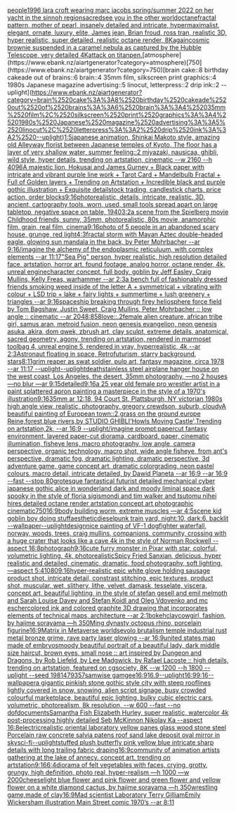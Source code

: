 [people](https://www.ebank.nz/aiartgenerator?category=people)[1996 lara croft wearing marc jacobs spring/summer 2022 on her yacht in the sinnoh region](https://www.ebank.nz/aiartgenerator?category=1996%2520lara%2520croft%2520wearing%2520marc%2520jacobs%2520spring/summer%25202022%2520on%2520her%2520yacht%2520in%2520the%2520sinnoh%2520region)[sacred](https://www.ebank.nz/aiartgenerator?category=sacred)[see you in the other world](https://www.ebank.nz/aiartgenerator?category=see%2520you%2520in%2520the%2520other%2520world)[octane](https://www.ebank.nz/aiartgenerator?category=octane)[fractal pattern, mother of pearl, insanely detailed and intricate, hypermaximalist, elegant, ornate, luxury, elite, James jean, Brian froud, ross tran, realistic 3D, hyper realistic, super detailed, realistic octane render, 8K](https://www.ebank.nz/aiartgenerator?category=fractal%2520pattern%2C%2520mother%2520of%2520pearl%2C%2520insanely%2520detailed%2520and%2520intricate%2C%2520hypermaximalist%2C%2520elegant%2C%2520ornate%2C%2520luxury%2C%2520elite%2C%2520James%2520jean%2C%2520Brian%2520froud%2C%2520ross%2520tran%2C%2520realistic%25203D%2C%2520hyper%2520realistic%2C%2520super%2520detailed%2C%2520realistic%2520octane%2520render%2C%25208K)[again](https://www.ebank.nz/aiartgenerator?category=again)[cosmic brownie suspended in a caramel nebula as captured by the Hubble Telescope, very detailed 4K](https://www.ebank.nz/aiartgenerator?category=cosmic%2520brownie%2520suspended%2520in%2520a%2520caramel%2520nebula%2520as%2520captured%2520by%2520the%2520Hubble%2520Telescope%2C%2520very%2520detailed%25204K)[attack on titan](https://www.ebank.nz/aiartgenerator?category=attack%2520on%2520titan)[pen.](https://www.ebank.nz/aiartgenerator?category=pen.)[atmosphere](https://www.ebank.nz/aiartgenerator?category=atmosphere)[750](https://www.ebank.nz/aiartgenerator?category=750)[brain cake::8 birthday cakeade out of brains::6 brain::4 35mm film, silkscreen print graphics::4 1980s Japanese magazine advertising::5 linocut, letterpress::2 drip ink::2 --uplight](https://www.ebank.nz/aiartgenerator?category=brain%2520cake%3A%3A8%2520birthday%2520cakeade%2520out%2520of%2520brains%3A%3A6%2520brain%3A%3A4%252035mm%2520film%2C%2520silkscreen%2520print%2520graphics%3A%3A4%25201980s%2520Japanese%2520magazine%2520advertising%3A%3A5%2520linocut%2C%2520letterpress%3A%3A2%2520drip%2520ink%3A%3A2%2520--uplight)[1:5](https://www.ebank.nz/aiartgenerator?category=1%3A5)[japanese animation, Shinkai Makoto style, amazing old Alleyway florist between Japanese temples of Kyoto, The floor has a layer of very shallow water, summer feeling::2  miyazaki, nausicaa, ghibli, wild style, hyper details, trending on artstation, cinematic --w 2160  --h 4096](https://www.ebank.nz/aiartgenerator?category=japanese%2520animation%2C%2520Shinkai%2520Makoto%2520style%2C%2520amazing%2520old%2520Alleyway%2520florist%2520between%2520Japanese%2520temples%2520of%2520Kyoto%2C%2520The%2520floor%2520has%2520a%2520layer%2520of%2520very%2520shallow%2520water%2C%2520summer%2520feeling%3A%3A2%2520%2520miyazaki%2C%2520nausicaa%2C%2520ghibli%2C%2520wild%2520style%2C%2520hyper%2520details%2C%2520trending%2520on%2520artstation%2C%2520cinematic%2520--w%25202160%2520%2520--h%25204096)[A majestic lion, Hokusai and James Gurney + Black paper with intricate and vibrant purple line work + Tarot Card + Mandelbulb Fractal + Full of Golden layers + Trending on Artstation + Incredible black and purple gothic illustration + Exquisite detail](https://www.ebank.nz/aiartgenerator?category=A%2520majestic%2520lion%2C%2520Hokusai%2520and%2520James%2520Gurney%2520%2B%2520Black%2520paper%2520with%2520intricate%2520and%2520vibrant%2520purple%2520line%2520work%2520%2B%2520Tarot%2520Card%2520%2B%2520Mandelbulb%2520Fractal%2520%2B%2520Full%2520of%2520Golden%2520layers%2520%2B%2520Trending%2520on%2520Artstation%2520%2B%2520Incredible%2520black%2520and%2520purple%2520gothic%2520illustration%2520%2B%2520Exquisite%2520detail)[stock trading, candlestick charts, price action, order blocks](https://www.ebank.nz/aiartgenerator?category=stock%2520trading%2C%2520candlestick%2520charts%2C%2520price%2520action%2C%2520order%2520blocks)[9:16](https://www.ebank.nz/aiartgenerator?category=9%3A16)[photorealistic, details, intricate,  realistic, 3D,  ancient, cartography tools, worn, used,  small tools spread apart on large tabletop, negative space on table, 1940](https://www.ebank.nz/aiartgenerator?category=photorealistic%2C%2520details%2C%2520intricate%2C%2520%2520realistic%2C%25203D%2C%2520%2520ancient%2C%2520cartography%2520tools%2C%2520worn%2C%2520used%2C%2520%2520small%2520tools%2520spread%2520apart%2520on%2520large%2520tabletop%2C%2520negative%2520space%2520on%2520table%2C%25201940)[3:2](https://www.ebank.nz/aiartgenerator?category=3%3A2)[a scene from the Spielberg movie Childhood friends, sunny, 35mm, photorealistic, 80s movie, anamorphic film, grain, real film, cinema](https://www.ebank.nz/aiartgenerator?category=a%2520scene%2520from%2520the%2520Spielberg%2520movie%2520Childhood%2520friends%2C%2520sunny%2C%252035mm%2C%2520photorealistic%2C%252080s%2520movie%2C%2520anamorphic%2520film%2C%2520grain%2C%2520real%2520film%2C%2520cinema)[9:16](https://www.ebank.nz/aiartgenerator?category=9%3A16)[photo of 5 people in an abandoned scary house, grunge, red light](https://www.ebank.nz/aiartgenerator?category=photo%2520of%25205%2520people%2520in%2520an%2520abandoned%2520scary%2520house%2C%2520grunge%2C%2520red%2520light)[4:3](https://www.ebank.nz/aiartgenerator?category=4%3A3)[fractal storm with Mayan Aztec double-headed eagle, glowing sun mandala in the back, by Peter Mohrbacher  --ar 9:16](https://www.ebank.nz/aiartgenerator?category=fractal%2520storm%2520with%2520Mayan%2520Aztec%2520double-headed%2520eagle%2C%2520glowing%2520sun%2520mandala%2520in%2520the%2520back%2C%2520by%2520Peter%2520Mohrbacher%2520%2520--ar%25209%3A16)[/imagine the alchemy of the endoplasmic reticuluum, with complex elements --ar 11:17](https://www.ebank.nz/aiartgenerator?category=/imagine%2520the%2520alchemy%2520of%2520the%2520endoplasmic%2520reticuluum%2C%2520with%2520complex%2520elements%2520--ar%252011%3A17)["Sea Pig" person, hyper realistic, high resolution detailed face, artstation, horror art, found footage, analog horror, octane render, 4k, unreal engine](https://www.ebank.nz/aiartgenerator?category=%22Sea%2520Pig%22%2520person%2C%2520hyper%2520realistic%2C%2520high%2520resolution%2520detailed%2520face%2C%2520artstation%2C%2520horror%2520art%2C%2520found%2520footage%2C%2520analog%2520horror%2C%2520octane%2520render%2C%25204k%2C%2520unreal%2520engine)[character concept, full body, goblin by Jeff Easley, Craig Mullins, Kelly Freas, warhammer --ar 2:3](https://www.ebank.nz/aiartgenerator?category=character%2520concept%2C%2520full%2520body%2C%2520goblin%2520by%2520Jeff%2520Easley%2C%2520Craig%2520Mullins%2C%2520Kelly%2520Freas%2C%2520warhammer%2520--ar%25202%3A3)[a bench full of fashionably dressed friends smoking weed inside of the letter A + symmetrical + vibrating with colour + LSD trip + lake + fairy lights + summertime + lush greenery + triangles  --ar 9:16](https://www.ebank.nz/aiartgenerator?category=a%2520bench%2520full%2520of%2520fashionably%2520dressed%2520friends%2520smoking%2520weed%2520inside%2520of%2520the%2520letter%2520A%2520%2B%2520symmetrical%2520%2B%2520vibrating%2520with%2520colour%2520%2B%2520LSD%2520trip%2520%2B%2520lake%2520%2B%2520fairy%2520lights%2520%2B%2520summertime%2520%2B%2520lush%2520greenery%2520%2B%2520triangles%2520%2520--ar%25209%3A16)[spaceship breaking through firey heliosphere force field by Tom Bagshaw, Justin Sweet, Craig Mullins, Peter Mohrbacher :: low angle :: cinematic --ar 2048:858](https://www.ebank.nz/aiartgenerator?category=spaceship%2520breaking%2520through%2520firey%2520heliosphere%2520force%2520field%2520by%2520Tom%2520Bagshaw%2C%2520Justin%2520Sweet%2C%2520Craig%2520Mullins%2C%2520Peter%2520Mohrbacher%2520%3A%3A%2520low%2520angle%2520%3A%3A%2520cinematic%2520--ar%25202048%3A858)[love::.2](https://www.ebank.nz/aiartgenerator?category=love%3A%3A.2)[female alien creature, african tribe girl, samus aran, metroid fusion, neon genesis evangelion, neon genesis asuka, akira, dom qwek, zbrush art, clay sculpt, extreme details, anatomical, sacred geometry, agony, trending on artstation, rendered in marmoset toolbag 4, unreal engine 5, rendered in vray, hyperrealistic, 4k --ar 2:3](https://www.ebank.nz/aiartgenerator?category=female%2520alien%2520creature%2C%2520african%2520tribe%2520girl%2C%2520samus%2520aran%2C%2520metroid%2520fusion%2C%2520neon%2520genesis%2520evangelion%2C%2520neon%2520genesis%2520asuka%2C%2520akira%2C%2520dom%2520qwek%2C%2520zbrush%2520art%2C%2520clay%2520sculpt%2C%2520extreme%2520details%2C%2520anatomical%2C%2520sacred%2520geometry%2C%2520agony%2C%2520trending%2520on%2520artstation%2C%2520rendered%2520in%2520marmoset%2520toolbag%25204%2C%2520unreal%2520engine%25205%2C%2520rendered%2520in%2520vray%2C%2520hyperrealistic%2C%25204k%2520--ar%25202%3A3)[Astronaut floating in space, Retrofuturism, starry background, stars](https://www.ebank.nz/aiartgenerator?category=Astronaut%2520floating%2520in%2520space%2C%2520Retrofuturism%2C%2520starry%2520background%2C%2520stars)[8:11](https://www.ebank.nz/aiartgenerator?category=8%3A11)[grim reaper as swat soldier, pulp art, fantasy magazine, circa 1978 --ar 11:17 --uplight](https://www.ebank.nz/aiartgenerator?category=grim%2520reaper%2520as%2520swat%2520soldier%2C%2520pulp%2520art%2C%2520fantasy%2520magazine%2C%2520circa%25201978%2520--ar%252011%3A17%2520--uplight)[--uplight](https://www.ebank.nz/aiartgenerator?category=--uplight)[death](https://www.ebank.nz/aiartgenerator?category=death)[stainless steel airplane hanger house on the west coast, Los Angeles, the desert, 35mm photography, —no 2 houses —no blur —ar 9:15](https://www.ebank.nz/aiartgenerator?category=stainless%2520steel%2520airplane%2520hanger%2520house%2520on%2520the%2520west%2520coast%2C%2520Los%2520Angeles%2C%2520the%2520desert%2C%252035mm%2520photography%2C%2520%E2%80%94no%25202%2520houses%2520%E2%80%94no%2520blur%2520%E2%80%94ar%25209%3A15)[detailed](https://www.ebank.nz/aiartgenerator?category=detailed)[9:16](https://www.ebank.nz/aiartgenerator?category=9%3A16)[a 25 year old female pro wrestler artist in a paint splattered apron painting a masterpiece in the style of a 1970's illustration](https://www.ebank.nz/aiartgenerator?category=a%252025%2520year%2520old%2520female%2520pro%2520wrestler%2520artist%2520in%2520a%2520paint%2520splattered%2520apron%2520painting%2520a%2520masterpiece%2520in%2520the%2520style%2520of%2520a%25201970%27s%2520illustration)[9:16](https://www.ebank.nz/aiartgenerator?category=9%3A16)[35mm ar 12:18, 94 Court St, Plattsburgh, NY victorian 1980s high angle view, realistic, photography, gregory crewdson, suburb, cloudy](https://www.ebank.nz/aiartgenerator?category=35mm%2520ar%252012%3A18%2C%252094%2520Court%2520St%2C%2520Plattsburgh%2C%2520NY%2520victorian%25201980s%2520high%2520angle%2520view%2C%2520realistic%2C%2520photography%2C%2520gregory%2520crewdson%2C%2520suburb%2C%2520cloudy)[A beautiful painting of European town::2,grass on the ground,europe Reine,forest,blue rivers,by STUDIO GHIBLI'Howls Moving Castle',Trending on artstation,2k, --ar 16:9 --uplight](https://www.ebank.nz/aiartgenerator?category=A%2520beautiful%2520painting%2520of%2520European%2520town%3A%3A2%2Cgrass%2520on%2520the%2520ground%2Ceurope%2520Reine%2Cforest%2Cblue%2520rivers%2Cby%2520STUDIO%2520GHIBLI%27Howls%2520Moving%2520Castle%27%2CTrending%2520on%2520artstation%2C2k%2C%2520--ar%252016%3A9%2520--uplight)[/imagine prompt:papercut fantasy environment, layered paper-cut diorama, cardboard, paper, cinematic illumination, fisheye lens, macro photography, low angle, camera perspective, organic technology, macro shot, wide angle fisheye, from ant's perspective, dramatic fog, dramatic lighting, dramatic perspective, 3d adventure game, game concept art, dramatic colorgrading, neon pastel colours, macro detail, intricate  detailed, by Dawid Planeta --ar 16:9 --ar 16:9 --fast --stop 80](https://www.ebank.nz/aiartgenerator?category=/imagine%2520prompt%3Apapercut%2520fantasy%2520environment%2C%2520layered%2520paper-cut%2520diorama%2C%2520cardboard%2C%2520paper%2C%2520cinematic%2520illumination%2C%2520fisheye%2520lens%2C%2520macro%2520photography%2C%2520low%2520angle%2C%2520camera%2520perspective%2C%2520organic%2520technology%2C%2520macro%2520shot%2C%2520wide%2520angle%2520fisheye%2C%2520from%2520ant%27s%2520perspective%2C%2520dramatic%2520fog%2C%2520dramatic%2520lighting%2C%2520dramatic%2520perspective%2C%25203d%2520adventure%2520game%2C%2520game%2520concept%2520art%2C%2520dramatic%2520colorgrading%2C%2520neon%2520pastel%2520colours%2C%2520macro%2520detail%2C%2520intricate%2520%2520detailed%2C%2520by%2520Dawid%2520Planeta%2520--ar%252016%3A9%2520--ar%252016%3A9%2520--fast%2520--stop%252080)[grotesque fantastical futurist detailed mechanical cyber japanese gothic alice in wonderland dark and moody liminal space dark spooky in the style of floria sigismondi and tim walker and tsutomu nihei hires detailed octane render artstation concept art photographic cinematic](https://www.ebank.nz/aiartgenerator?category=grotesque%2520fantastical%2520futurist%2520detailed%2520mechanical%2520cyber%2520japanese%2520gothic%2520alice%2520in%2520wonderland%2520dark%2520and%2520moody%2520liminal%2520space%2520dark%2520spooky%2520in%2520the%2520style%2520of%2520floria%2520sigismondi%2520and%2520tim%2520walker%2520and%2520tsutomu%2520nihei%2520hires%2520detailed%2520octane%2520render%2520artstation%2520concept%2520art%2520photographic%2520cinematic)[750](https://www.ebank.nz/aiartgenerator?category=750)[16:9](https://www.ebank.nz/aiartgenerator?category=16%3A9)[body building worm, extreme muscles —ar 4:5](https://www.ebank.nz/aiartgenerator?category=body%2520building%2520worm%2C%2520extreme%2520muscles%2520%E2%80%94ar%25204%3A5)[scene kid goblin boy doing stuff](https://www.ebank.nz/aiartgenerator?category=scene%2520kid%2520goblin%2520boy%2520doing%2520stuff)[aesthetic](https://www.ebank.nz/aiartgenerator?category=aesthetic)[dieselpunk train yard, night:10, dark:6, backlit --wallpaper](https://www.ebank.nz/aiartgenerator?category=dieselpunk%2520train%2520yard%2C%2520night%3A10%2C%2520dark%3A6%2C%2520backlit%2520--wallpaper)[--uplight](https://www.ebank.nz/aiartgenerator?category=--uplight)[design](https://www.ebank.nz/aiartgenerator?category=design)[nice painting of VF-1 dogfighter waterfall, norway, woods, trees, craig mullins,  companions, community, crossing with a huge crater that looks like a cave 4k in the style of Norman Rockwell --aspect 16:8](https://www.ebank.nz/aiartgenerator?category=nice%2520painting%2520of%2520VF-1%2520dogfighter%2520waterfall%2C%2520norway%2C%2520woods%2C%2520trees%2C%2520craig%2520mullins%2C%2520%2520companions%2C%2520community%2C%2520crossing%2520with%2520a%2520huge%2520crater%2520that%2520looks%2520like%2520a%2520cave%25204k%2520in%2520the%2520style%2520of%2520Norman%2520Rockwell%2520--aspect%252016%3A8)[photograph](https://www.ebank.nz/aiartgenerator?category=photograph)[9:16](https://www.ebank.nz/aiartgenerator?category=9%3A16)[cute furry monster in Pixar with star, colorful, volumetric lighting, 4k, photorealistic](https://www.ebank.nz/aiartgenerator?category=cute%2520furry%2520monster%2520in%2520Pixar%2520with%2520star%2C%2520colorful%2C%2520volumetric%2520lighting%2C%25204k%2C%2520photorealistic)[Spicy Fried Sanxian, delicious, hyper realistic and detailed, cinematic, dramatic, food photography, soft lighting, —aspect 5:4](https://www.ebank.nz/aiartgenerator?category=Spicy%2520Fried%2520Sanxian%2C%2520delicious%2C%2520hyper%2520realistic%2520and%2520detailed%2C%2520cinematic%2C%2520dramatic%2C%2520food%2520photography%2C%2520soft%2520lighting%2C%2520%E2%80%94aspect%25205%3A4)[1080](https://www.ebank.nz/aiartgenerator?category=1080)[9:16](https://www.ebank.nz/aiartgenerator?category=9%3A16)[hyper-realistic epic white glove holding sausage product shot, intricate detail, constrast stitching, epic textures, product shot, muscular, wet, slithery, lithe, velvet, damask, tesselate, viscera, concept art, beautiful lighting, in the style of stefan gesell and emil melmoth and Sarah Louise Davey and Stefan Koidl and Oleg Vdovenko and mc escher](https://www.ebank.nz/aiartgenerator?category=hyper-realistic%2520epic%2520white%2520glove%2520holding%2520sausage%2520product%2520shot%2C%2520intricate%2520detail%2C%2520constrast%2520stitching%2C%2520epic%2520textures%2C%2520product%2520shot%2C%2520muscular%2C%2520wet%2C%2520slithery%2C%2520lithe%2C%2520velvet%2C%2520damask%2C%2520tesselate%2C%2520viscera%2C%2520concept%2520art%2C%2520beautiful%2520lighting%2C%2520in%2520the%2520style%2520of%2520stefan%2520gesell%2520and%2520emil%2520melmoth%2520and%2520Sarah%2520Louise%2520Davey%2520and%2520Stefan%2520Koidl%2520and%2520Oleg%2520Vdovenko%2520and%2520mc%2520escher)[colored ink and colored graphite 3D drawing that incorporates elements of technical maps, architecture --ar 2:1](https://www.ebank.nz/aiartgenerator?category=colored%2520ink%2520and%2520colored%2520graphite%25203D%2520drawing%2520that%2520incorporates%2520elements%2520of%2520technical%2520maps%2C%2520architecture%2520--ar%25202%3A1)[bokeh](https://www.ebank.nz/aiartgenerator?category=bokeh)[clay](https://www.ebank.nz/aiartgenerator?category=clay)[cowgirl, fashion, by hajime sorayama —h 350](https://www.ebank.nz/aiartgenerator?category=cowgirl%2C%2520fashion%2C%2520by%2520hajime%2520sorayama%2520%E2%80%94h%2520350)[Ming dynasty octopus rhino, porcelain figurine](https://www.ebank.nz/aiartgenerator?category=Ming%2520dynasty%2520octopus%2520rhino%2C%2520porcelain%2520figurine)[16:9](https://www.ebank.nz/aiartgenerator?category=16%3A9)[Matrix in Metaverse worlds](https://www.ebank.nz/aiartgenerator?category=Matrix%2520in%2520Metaverse%2520worlds)[evolo brutalism temple industrial rust metal bronze grime, rave party laser glowing --ar 16:9](https://www.ebank.nz/aiartgenerator?category=evolo%2520brutalism%2520temple%2520industrial%2520rust%2520metal%2520bronze%2520grime%2C%2520rave%2520party%2520laser%2520glowing%2520--ar%252016%3A9)[united states map made of embryos](https://www.ebank.nz/aiartgenerator?category=united%2520states%2520map%2520made%2520of%2520embryos)[moody beautiful portrait of a beautiful lady, dark middle size haircut, brown eyes, small nose :: art inspired by Dungeon and Dragons, by Rob Liefeld, by Lee Madgwick, by Rafael Lacoste :: high details,  trending on artstation, featured on cgsociety, 8K --w 1200 --h 1800 --uplight --seed 1981479357](https://www.ebank.nz/aiartgenerator?category=moody%2520beautiful%2520portrait%2520of%2520a%2520beautiful%2520lady%2C%2520dark%2520middle%2520size%2520haircut%2C%2520brown%2520eyes%2C%2520small%2520nose%2520%3A%3A%2520art%2520inspired%2520by%2520Dungeon%2520and%2520Dragons%2C%2520by%2520Rob%2520Liefeld%2C%2520by%2520Lee%2520Madgwick%2C%2520by%2520Rafael%2520Lacoste%2520%3A%3A%2520high%2520details%2C%2520%2520trending%2520on%2520artstation%2C%2520featured%2520on%2520cgsociety%2C%25208K%2520--w%25201200%2520--h%25201800%2520--uplight%2520--seed%25201981479357)[samwise gamgee](https://www.ebank.nz/aiartgenerator?category=samwise%2520gamgee)[16:9](https://www.ebank.nz/aiartgenerator?category=16%3A9)[16.9](https://www.ebank.nz/aiartgenerator?category=16.9)[--uplight](https://www.ebank.nz/aiartgenerator?category=--uplight)[16:9](https://www.ebank.nz/aiartgenerator?category=16%3A9)[9:16](https://www.ebank.nz/aiartgenerator?category=9%3A16)[--wallpaper](https://www.ebank.nz/aiartgenerator?category=--wallpaper)[a gigantic pinkish stone gothic style city with steep rooflines lightly covered in snow, snowing, alien script signage, busy crowded colourful marketplace, beautiful epic lighting, bulky cubic electric cars, volumetric, photorealism, 8k resolution, --w 600 --fast --no dof](https://www.ebank.nz/aiartgenerator?category=a%2520gigantic%2520pinkish%2520stone%2520gothic%2520style%2520city%2520with%2520steep%2520rooflines%2520lightly%2520covered%2520in%2520snow%2C%2520snowing%2C%2520alien%2520script%2520signage%2C%2520busy%2520crowded%2520colourful%2520marketplace%2C%2520beautiful%2520epic%2520lighting%2C%2520bulky%2520cubic%2520electric%2520cars%2C%2520volumetric%2C%2520photorealism%2C%25208k%2520resolution%2C%2520--w%2520600%2520--fast%2520--no%2520dof)[documents](https://www.ebank.nz/aiartgenerator?category=documents)[Samantha Fish Elizabeth Hurley, super realistic, watercolor 4k post-processing highly detailed Seb McKinnon Nikolay Ka --aspect 16:8](https://www.ebank.nz/aiartgenerator?category=Samantha%2520Fish%2520Elizabeth%2520Hurley%2C%2520super%2520realistic%2C%2520watercolor%25204k%2520post-processing%2520highly%2520detailed%2520Seb%2520McKinnon%2520Nikolay%2520Ka%2520--aspect%252016%3A8)[electric](https://www.ebank.nz/aiartgenerator?category=electric)[realistic,](https://www.ebank.nz/aiartgenerator?category=realistic%2C)[oriental laboratory  yellow panes glass  wood stone steel Porcelain raw  concrete salvia patens roof sand lake deposit oval mirror in sky](https://www.ebank.nz/aiartgenerator?category=oriental%2520laboratory%2520%2520yellow%2520panes%2520glass%2520%2520wood%2520stone%2520steel%2520Porcelain%2520raw%2520%2520concrete%2520salvia%2520patens%2520roof%2520sand%2520lake%2520deposit%2520oval%2520mirror%2520in%2520sky)[sci-fi](https://www.ebank.nz/aiartgenerator?category=sci-fi)[--uplight](https://www.ebank.nz/aiartgenerator?category=--uplight)[](https://www.ebank.nz/aiartgenerator?category=)[stuffed plush butterfly pink yellow blue intricate sharp details with long trailing fabric draping](https://www.ebank.nz/aiartgenerator?category=stuffed%2520plush%2520butterfly%2520pink%2520yellow%2520blue%2520intricate%2520sharp%2520details%2520with%2520long%2520trailing%2520fabric%2520draping)[16:9](https://www.ebank.nz/aiartgenerator?category=16%3A9)[community of animation artists gathering at the lake of annecy. concept art. trending on artstation](https://www.ebank.nz/aiartgenerator?category=community%2520of%2520animation%2520artists%2520gathering%2520at%2520the%2520lake%2520of%2520annecy.%2520concept%2520art.%2520trending%2520on%2520artstation)[9:16](https://www.ebank.nz/aiartgenerator?category=9%3A16)[6:4](https://www.ebank.nz/aiartgenerator?category=6%3A4)[diorama of felt vegetables with faces, crying, grotty, grungy, high definition, photo real, hyper-realism —h 1000 —w 2000](https://www.ebank.nz/aiartgenerator?category=diorama%2520of%2520felt%2520vegetables%2520with%2520faces%2C%2520crying%2C%2520grotty%2C%2520grungy%2C%2520high%2520definition%2C%2520photo%2520real%2C%2520hyper-realism%2520%E2%80%94h%25201000%2520%E2%80%94w%25202000)[cheese](https://www.ebank.nz/aiartgenerator?category=cheese)[light blue flower and pink flower and green flower and yellow flower on a white diamond cactus, by hajime sorayama —h 350](https://www.ebank.nz/aiartgenerator?category=light%2520blue%2520flower%2520and%2520pink%2520flower%2520and%2520green%2520flower%2520and%2520yellow%2520flower%2520on%2520a%2520white%2520diamond%2520cactus%2C%2520by%2520hajime%2520sorayama%2520%E2%80%94h%2520350)[wrestling game,made of clay](https://www.ebank.nz/aiartgenerator?category=wrestling%2520game%2Cmade%2520of%2520clay)[16:9](https://www.ebank.nz/aiartgenerator?category=16%3A9)[Mad scientist Laboratory Terry Gilliam](https://www.ebank.nz/aiartgenerator?category=Mad%2520scientist%2520Laboratory%2520Terry%2520Gilliam)[Emily Wickersham illustration Main Street comic 1970’s --ar 8:11](https://www.ebank.nz/aiartgenerator?category=Emily%2520Wickersham%2520illustration%2520Main%2520Street%2520comic%25201970%E2%80%99s%2520--ar%25208%3A11)